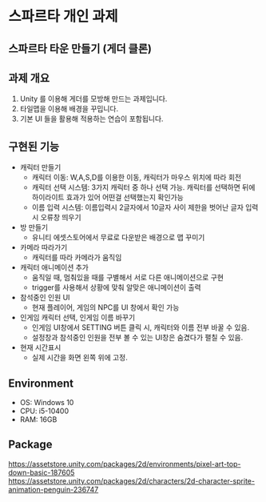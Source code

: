 # 스파르타 개인 과제
## 스파르타 타운 만들기 (게더 클론)

## 과제 개요
1. Unity 를 이용해 게더를 모방해 만드는 과제입니다.
2. 타일맵을 이용해 배경을 꾸밉니다.
3. 기본 UI 들을 활용해 적용하는 연습이 포함됩니다.

## 구현된 기능
- 캐릭터 만들기
    * 캐릭터 이동: W,A,S,D를 이용한 이동, 캐릭터가 마우스 위치에 따라 회전
    * 캐릭터 선택 시스템: 3가지 캐릭터 중 하나 선택 가능. 캐릭터를 선택하면 뒤에 하이라이트 효과가 있어 어떤걸 선택했는지 확인가능
    * 이름 입력 시스템: 이름입력시 2글자에서 10글자 사이 제한을 벗어난 글자 입력 시 오류창 띄우기
- 방 만들기
    * 유니티 에셋스토어에서 무료로 다운받은 배경으로 맵 꾸미기
- 카메라 따라가기
    * 캐릭터를 따라 카메라가 움직임
- 캐릭터 애니메이션 추가
    * 움직일 때, 멈춰있을 때를 구별해서 서로 다른 애니메이션으로 구현
    * trigger를 사용해서 상황에 맞춰 알맞은 애니메이션이 출력
- 참석중인 인원 UI
    * 현재 플레이어, 게임의 NPC를 UI 창에서 확인 가능
- 인게임 캐릭터 선택, 인게임 이름 바꾸기
    * 인게임 UI창에서 SETTING 버튼 클릭 시, 캐릭터와 이름 전부 바꿀 수 있음.
    * 설정창과 참석중인 인원을 전부 볼 수 있는 UI창은 숨겼다가 펼칠 수 있음.
- 현재 시간표시
    * 실제 시간을 화면 왼쪽 위에 고정.

## Environment
- OS: Windows 10
- CPU: i5-10400
- RAM: 16GB

## Package
<https://assetstore.unity.com/packages/2d/environments/pixel-art-top-down-basic-187605>
<https://assetstore.unity.com/packages/2d/characters/2d-character-sprite-animation-penguin-236747>
